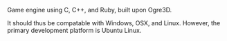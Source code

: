 Game engine using C, C++, and Ruby, built upon Ogre3D.

It should thus be compatable with Windows, OSX, and Linux.
However, the primary development platform is Ubuntu Linux.
